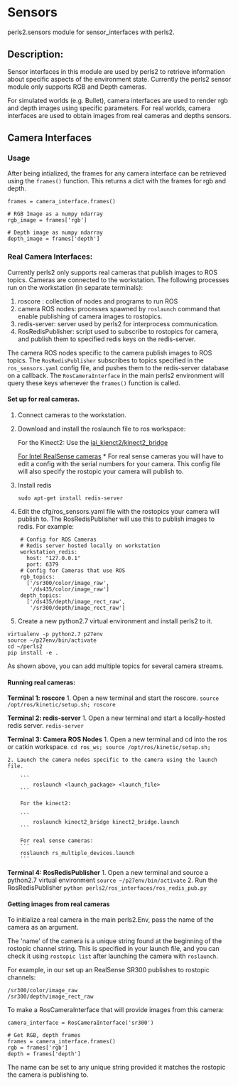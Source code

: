 # Sensors
 
perls2.sensors module for sensor_interfaces with perls2.

## Description: 
Sensor interfaces in this module are used by perls2 to retrieve information about specific aspects of the environment state. 
Currently the perls2 sensor module only supports RGB and Depth cameras. 

For simulated worlds (e.g. Bullet), camera interfaces are used to render rgb and depth images using specific parameters. 
For real worlds, camera interfaces are used to obtain images from real cameras and depths sensors. 

## Camera Interfaces

### Usage
After being intialized, the frames for any camera interface can be retrieved using the `frames()` function. This returns a dict with the frames for rgb and depth.

```
frames = camera_interface.frames()

# RGB Image as a numpy ndarray
rgb_image = frames['rgb']

# Depth image as numpy ndarray
depth_image = frames['depth']
```

### Real Camera Interfaces: 
Currently perls2 only supports real cameras that publish images to ROS topics. Cameras are connected to the workstation. The following processes run on the workstation (in separate terminals):

1. roscore : collection of nodes and programs to run ROS 
2. camera ROS nodes: processes spawned by `roslaunch` command that enable publishing of camera images to rostopics.
3. redis-server: server used by perls2 for interprocess communication. 
4. RosRedisPublisher: script used to subscribe to rostopics for camera, and publish them to specified redis keys on the redis-server.

The camera ROS nodes specific to the camera publish images to ROS topics. The `RosRedisPublisher` subscribes to topics specified in the `ros_sensors.yaml` config file, and pushes them to the redis-server database on a callback. The `RosCameraInterface` in the main perls2 environment will query these keys whenever the `frames()` function is called. 

#### Set up for real cameras. 

1. Connect cameras to the workstation. 

2. Download and install the roslaunch file to ros workspace: 
	
	For the Kinect2: Use the [iai_kienct2/kinect2_bridge](https://github.com/code-iai/iai_kinect2)    
	
	[For Intel RealSense cameras](https://github.com/IntelRealSense/realsense-ros.git)
		* For real sense cameras you will have to edit a config with the serial numbers for your camera. This config file will also specify the rostopic  your camera will publish to. 

3. Install redis

	```
	sudo apt-get install redis-server
	```

4. Edit the cfg/ros_sensors.yaml file with the rostopics your camera will publish to. The RosRedisPublisher will use this to publish images to redis. For example: 

```
	# Config for ROS Cameras
	# Redis server hosted locally on workstation
	workstation_redis: 
	  host: "127.0.0.1"
	  port: 6379
	# Config for Cameras that use ROS 
	rgb_topics:  
	  ['/sr300/color/image_raw',
	   '/ds435/color/image_raw']
	depth_topics:
	  ['/ds435/depth/image_rect_raw',
	   '/sr300/depth/image_rect_raw']
```

5. Create a new python2.7 virtual environment and install perls2 to it. 
```
virtualenv -p python2.7 p27env
source ~/p27env/bin/activate
cd ~/perls2
pip install -e . 
```

As shown above, you can add multiple topics for several camera streams. 

#### Running real cameras: 

**Terminal 1: roscore**
	1. Open a new terminal and start the roscore. 
	```
	source /opt/ros/kinetic/setup.sh; roscore
	```

**Terminal 2: redis-server**
	1. Open a new terminal and start a locally-hosted redis server. 
	```
		redis-server
	```

**Terminal 3: Camera ROS Nodes**
	1. Open a new terminal and cd into the ros or catkin workspace. 
	```
		cd ros_ws; source /opt/ros/kinetic/setup.sh;
	```
		
	2. Launch the camera nodes specific to the camera using the launch file. 

		```
			roslaunch <launch_package> <launch_file>
		```

		For the kinect2:
		
		``` 
			roslaunch kinect2_bridge kinect2_bridge.launch
		```

		For real sense cameras:
		```
		roslaunch rs_multiple_devices.launch
		```

**Terminal 4: RosRedisPublisher**
	1. Open a new terminal and source a python2.7 virtual environment
	```
	source ~/p27env/bin/activate
	```
	2. Run the RosRedisPublisher
	```
	python perls2/ros_interfaces/ros_redis_pub.py
	```

#### Getting images from real cameras
To initialize a real camera in the main perls2.Env, pass the name of the camera as an argument. 

The 'name' of the camera is a unique string found at the beginning of the rostopic channel string. This is specified in your launch file, and you can check it using `rostopic list` after launching the camera with `roslaunch`. 

For example, in our set up an RealSense SR300 publishes to rostopic channels:
```
/sr300/color/image_raw
/sr300/depth/image_rect_raw
```

To make a RosCameraInterface that will provide images from this camera: 
```
camera_interface = RosCameraInterface('sr300')

# Get RGB, depth frames
frames = camera_interface.frames()
rgb = frames['rgb']
depth = frames['depth']
```

The name can be set to any unique string provided it matches the rostopic the camera is publishing to. 
